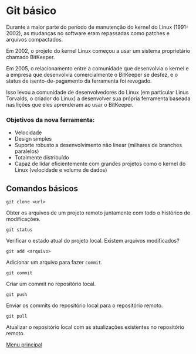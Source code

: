 # Git básico

Durante a maior parte do período de manutenção do kernel do Linux (1991-2002), as mudanças no software eram repassadas como patches e arquivos compactados.

Em 2002, o projeto do kernel Linux começou a usar um sistema proprietário chamado BitKeeper.

Em 2005, o relacionamento entre a comunidade que desenvolvia o kernel e a empresa que desenvolvia comercialmente o BitKeeper se desfez,
e o status de isento-de-pagamento da ferramenta foi revogado.

Isso levou a comunidade de desenvolvedores do Linux (em particular Linus Torvalds, o criador do Linux) a desenvolver sua própria ferramenta
baseada nas lições que eles aprenderam ao usar o BitKeeper.

### Objetivos da nova ferramenta:

- Velocidade
- Design simples
- Suporte robusto a desenvolvimento não linear (milhares de branches paralelos)
- Totalmente distribuído
- Capaz de lidar eficientemente com grandes projetos como o kernel do Linux (velocidade e volume de dados)

## Comandos básicos

`git clone <url>`

Obter os arquivos de um projeto remoto juntamente com todo o histórico de modificações.

`git status`

Verificar o estado atual do projeto local.
Existem arquivos modificados?

`git add <arquivo>`

Adicionar um arquivo para fazer `commit`.

`git commit`

Criar um commit no repositório local.

`git push`

Enviar os commits do repositório local para o repositório remoto.

`git pull`

Atualizar o repositório local com as atualizações existentes no repositório remoto.

[Menu principal](https://github.com/operandbr/operand-is-cool/blob/master/README.md)